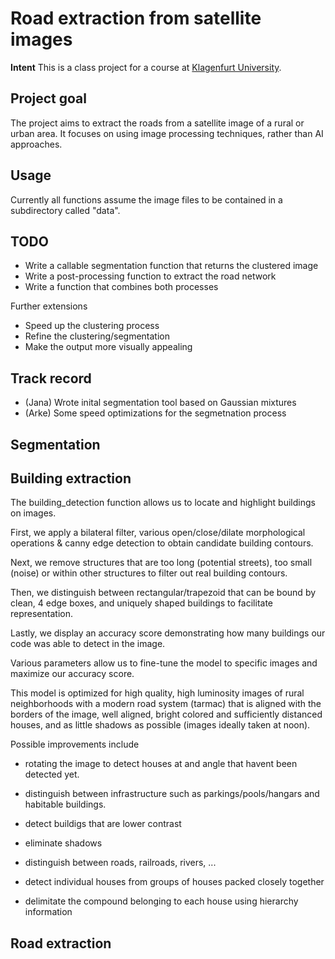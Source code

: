 # Road extraction from satellite images

**Intent** This is a class project for a course at [Klagenfurt University](https://www.aau.at).

## Project goal
The project aims to extract the roads from a satellite image of a rural
or urban area. It focuses on using image processing techniques, rather 
than AI approaches.

## Usage
Currently all functions assume the image files to be contained in a subdirectory called "data".

## TODO
* Write a callable segmentation function that returns the clustered image
* Write a post-processing function to extract the road network
* Write a function that combines both processes

Further extensions
* Speed up the clustering process
* Refine the clustering/segmentation
* Make the output more visually appealing

## Track record

* (Jana) Wrote inital segmentation tool based on Gaussian mixtures
* (Arke) Some speed optimizations for the segmetnation process


## Segmentation

## Building extraction
The building_detection function allows us to locate and highlight buildings on images. 

First, we apply a bilateral filter, various open/close/dilate morphological operations & canny edge detection to obtain candidate building contours.

Next, we remove structures that are too long (potential streets), too small (noise) or within other structures to filter out real building contours.

Then, we distinguish between rectangular/trapezoid that can be bound by clean, 4 edge boxes, and uniquely shaped buildings to facilitate representation.

Lastly, we display an accuracy score demonstrating how many buildings our code was able to detect in the image.

Various parameters allow us to fine-tune the model to specific images and maximize our accuracy score.

This model is optimized for high quality, high luminosity images of rural neighborhoods with a modern road system (tarmac) that is aligned with the borders of the image, well aligned, bright colored and sufficiently distanced houses, and as little shadows as possible (images ideally taken at noon).

Possible improvements include 

* rotating the image to detect houses at and angle that havent been detected yet.

* distinguish between infrastructure such as parkings/pools/hangars and habitable buildings.

* detect buildigs that are lower contrast

* eliminate shadows

* distinguish between roads, railroads, rivers, ...

* detect individual houses from groups of houses packed closely together

* delimitate the compound belonging to each house using hierarchy information


## Road extraction
